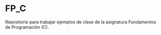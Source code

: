 # FP_C
Repositorio para trabajar ejemplos de clase de la asignatura Fundamentos de Programación (C).
